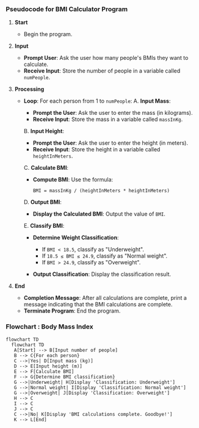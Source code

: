### Pseudocode for BMI Calculator Program

1. **Start**
   - Begin the program.

2. **Input**
   - **Prompt User**: Ask the user how many people's BMIs they want to calculate.
   - **Receive Input**: Store the number of people in a variable called `numPeople`.

3. **Processing**
   - **Loop**: For each person from 1 to `numPeople`:
     A. **Input Mass**:
        - **Prompt the User**: Ask the user to enter the mass (in kilograms).
        - **Receive Input**: Store the mass in a variable called `massInKg`.
     
     B. **Input Height**:
        - **Prompt the User**: Ask the user to enter the height (in meters).
        - **Receive Input**: Store the height in a variable called `heightInMeters`.
     
     C. **Calculate BMI**:
        - **Compute BMI**: Use the formula:
          ```
          BMI = massInKg / (heightInMeters * heightInMeters)
          ```

     D. **Output BMI**:
        - **Display the Calculated BMI**: Output the value of `BMI`.
     
     E. **Classify BMI**:
        - **Determine Weight Classification**:
          - If `BMI < 18.5`, classify as "Underweight".
          - If `18.5 ≤ BMI ≤ 24.9`, classify as "Normal weight".
          - If `BMI > 24.9`, classify as "Overweight".
        
        - **Output Classification**: Display the classification result.

4. **End**
   - **Completion Message**: After all calculations are complete, print a message indicating that the BMI calculations are complete.
   - **Terminate Program**: End the program.

### Flowchart : Body Mass Index

 ```mermaid
flowchart TD
   flowchart TD
    A[Start] --> B[Input number of people]
    B --> C{For each person}
    C -->|Yes| D[Input mass (kg)]
    D --> E[Input height (m)]
    E --> F[Calculate BMI]
    F --> G{Determine BMI classification}
    G -->|Underweight| H[Display 'Classification: Underweight']
    G -->|Normal weight| I[Display 'Classification: Normal weight']
    G -->|Overweight| J[Display 'Classification: Overweight']
    H --> C
    I --> C
    J --> C
    C -->|No| K[Display 'BMI calculations complete. Goodbye!']
    K --> L[End] 

